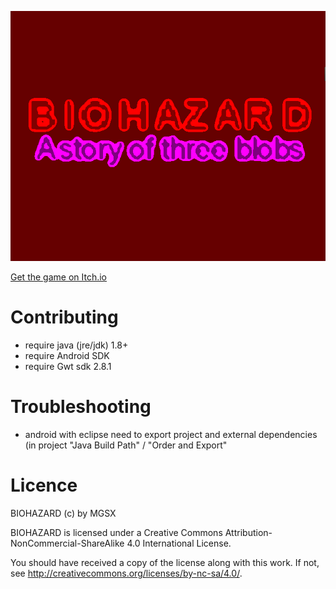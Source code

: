
![biohazard](cover.png)

[Get the game on Itch.io](https://mgsx.itch.io/biohazard)

# Contributing

* require java (jre/jdk) 1.8+
* require Android SDK
* require Gwt sdk 2.8.1

# Troubleshooting

* android with eclipse need to export project and external dependencies (in project "Java Build Path" / "Order and Export"

# Licence

BIOHAZARD (c) by MGSX

BIOHAZARD is licensed under a
Creative Commons Attribution-NonCommercial-ShareAlike 4.0 International License.

You should have received a copy of the license along with this
work. If not, see <http://creativecommons.org/licenses/by-nc-sa/4.0/>.